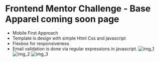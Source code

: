 # Frontend Mentor Challenge - Base Apparel coming soon page

 - Mobile First Approach 
 - Template is design with simple Html Css and javascript
 - Flexbox for responsiveness
 - Email validation is done via regular expressions in javascript.
![img_1](https://user-images.githubusercontent.com/67706493/169328691-e59dc1a8-7391-4223-be83-f1c63a10132b.JPG)
![img_2](https://user-images.githubusercontent.com/67706493/169328705-d7e9922b-eeb6-4455-9ea4-c9c0a8e52ba8.JPG)
![img_3](https://user-images.githubusercontent.com/67706493/169328701-31db90ac-ca8f-4b22-b9e8-4af24608d493.JPG)

